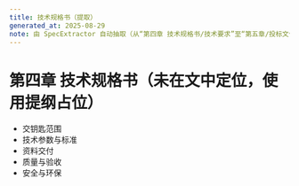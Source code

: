 ```yaml
---
title: 技术规格书（提取）
generated_at: 2025-08-29
note: 由 SpecExtractor 自动抽取（从“第四章 技术规格书/技术要求”至“第五章/投标文件格式”前）
---
```


# 第四章 技术规格书（未在文中定位，使用提纲占位）

- 交钥匙范围
- 技术参数与标准
- 资料交付
- 质量与验收
- 安全与环保

